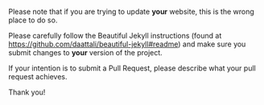 Please note that if you are trying to update **your** website, this is the wrong place to do so. 

Please carefully follow the Beautiful Jekyll instructions (found at https://github.com/daattali/beautiful-jekyll#readme) and make sure you submit changes to **your** version of the project.

If your intention is to submit a Pull Request, please describe what your pull request achieves.

Thank you!
